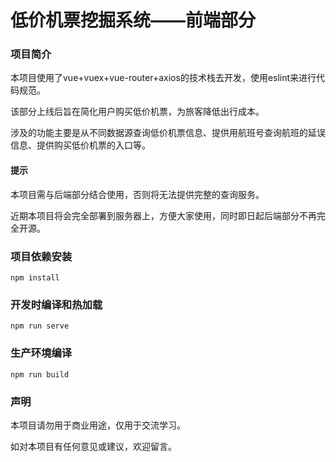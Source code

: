 # 低价机票挖掘系统——前端部分

### 项目简介

本项目使用了vue+vuex+vue-router+axios的技术栈去开发，使用eslint来进行代码规范。

该部分上线后旨在简化用户购买低价机票，为旅客降低出行成本。

涉及的功能主要是从不同数据源查询低价机票信息、提供用航班号查询航班的延误信息、提供购买低价机票的入口等。

#### 提示

本项目需与后端部分结合使用，否则将无法提供完整的查询服务。

近期本项目将会完全部署到服务器上，方便大家使用，同时即日起后端部分不再完全开源。

### 项目依赖安装

```
npm install
```

### 开发时编译和热加载
```
npm run serve
```

### 生产环境编译
```
npm run build
```



### 声明

本项目请勿用于商业用途，仅用于交流学习。

如对本项目有任何意见或建议，欢迎留言。
